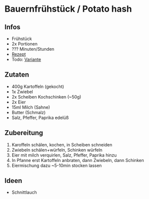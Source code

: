 # Bauernfrühstück / Potato hash

## Infos
- Frühstück
- 2x Portionen
- ??? Minuten/Stunden
- [Rezept](https://www.rewe.de/rezepte/bauernfruehstueck/)
- Todo: [Variante](https://www.youtube.com/watch?v=dLairfd8bZU)
  
## Zutaten
- 400g Kartoffeln (gekocht)
- 1x Zwiebel
- 2x Scheiben Kochschinken (~50g)
- 2x Eier
- 15ml Milch (Sahne)
- Butter (Schmalz)
- Salz, Pfeffer, Paprika edelüß

## Zubereitung
1. Karoffeln schälen, kochen, in Scheiben schneiden
2. Zwiebeln schälen+würfeln, Schinken würfeln
3. Eier mit milch verquirlen, Salz, Pfeffer, Paprika hinzu
4. In Pfanne erst Kartoffeln anbraten, dann Zwiebeln, dann Schinken
5. Eiermischung dazu ~5-10min stocken lassen

## Ideen
- Schnittlauch
